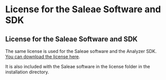 # License for the Saleae Software and SDK

## License for the Saleae Software and SDK

The same license is used for the Saleae software and the Analyzer SDK. [You can download the license here](https://trello-attachments.s3.amazonaws.com/55f0a61a10f9f592573a4205/5697d62ba03bdba21581dc15/429ff3e09adc4067ec9984092759897d/License.txt).

It is also included with the Saleae software in the license folder in the installation directory.

